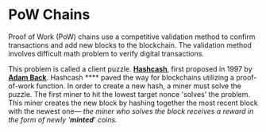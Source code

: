 # PoW Chains

Proof of Work (PoW) chains use a competitive validation method to confirm transactions and add new blocks to the blockchain. The validation method involves difficult math problem to verify digital transactions.&#x20;

This problem is called a client puzzle. [**Hashcash**](https://en.wikipedia.org/wiki/Hashcash), first proposed in 1997 by [**Adam Back**](https://en.wikipedia.org/wiki/Adam\_Back). Hashcash **** paved the way for blockchains utilizing a proof-of-work function. In order to create a new hash, a miner must solve the puzzle. The first miner to hit the lowest target nonce 'solves' the problem. This miner creates the new block by hashing together the most recent block with the newest one— _the miner who solves the block receives a reward in the form of newly '**minted**' coins._

